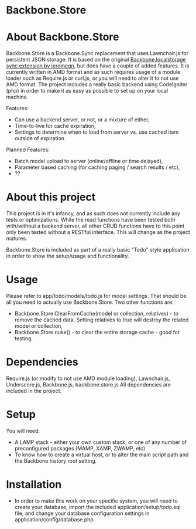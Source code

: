 Backbone.Store
======================================================================

# About Backbone.Store
Backbone.Store is a Backbone.Sync replacement that uses Lawnchair.js for persistent JSON storage. It is based on the original [Backbone.localstorage 
sync extension by jeromegn](https://github.com/jeromegn/Backbone.localStorage), but does have a couple of added features.  It is currently written in AMD format and as such
requires usage of a module loader such as Require.js or curl.js, or you will need to alter it to not use AMD format.  The project includes a really basic backend using CodeIgniter (php) in order
to make it as easy as possible to set up on your local machine. 

Features:
 
 * Can use a backend server, or not, or a mixture of either,
 * Time-to-live for cache expiration,
 * Settings to determine when to load from server vs. use cached item outside of expiration
 
Planned Features:
 
 * Batch model upload to server (online/offline or time delayed),
 * Parameter based caching (for caching paging / search results / etc),
 * ??

# About this project
This project is in it's infancy, and as such does not currently include any tests or optimizations. While the read functions have been tested both with/without 
a backend server, all other CRUD functions have to this point only been tested without a RESTful interface. This will change as the project matures.  

Backbone.Store is included as part of a really basic "Todo" style application in order to show the setup/usage and functionality. 

# Usage
Please refer to app/todo/models/todo.js for model settings. That should be all you need to actually use Backbone.Store.  Two other functions are:
 
* Backbone.Store.ClearFromCache(model or collection, relatives)  - to remove the cached data. Setting relatives to true will destroy the related model or collection,
* Backbone.Store.nuke() - to clear the entire storage cache - good for testing.

# Dependencies
Require.js (or modify to not use AMD module loading), Lawnchair.js, Underscore.js, Backbone.js, backbone.store.js
All dependencies are included in the project.

# Setup
You will need:

* A LAMP stack - either your own custom stack, or one of any number of preconfigured packages (MAMP, XAMP, ZWAMP, etc)
* To know how to create a virtual host, or to alter the main script path and the Backbone history root setting.  

# Installation

* In order to make this work on your specific system, you will need to create your database, import the included application/setup/todo.sql file, and change your database configuration settings in application/config/database.php


